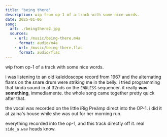 ```yaml
---
title: "being there"
description: wip from op-1 of a track with some nice words.
date: 2025-01-06
song:
  art: ./beingthere2.jpg
  sources:
    - url: /music/being-there.m4a
      format: audio/m4a
    - url: /music/being-there.flac
      format: audio/flac
---
```


wip from op-1 of a track with some nice words.

i was listening to an old kaleidoscope record from 1967 and the alternating
flams on the snare drum were striking me in the belly. i tried programming that
kinda sound in at 32nds on the `ENDLESS` sequencer. it really **was something**,
immediamente. the whole song came together pretty quick after that.

the vocal was recorded on the little iRig Preämp direct into the OP-1. i did it
at zaina's house while she was out for her morning run.

everything recorded into the op-1, and this track directly off it. real
`side_a.wav` heads know.
